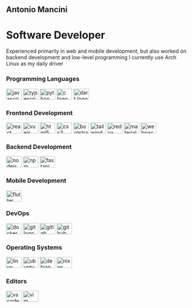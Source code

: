 ## Antonio Mancini

# Software Developer

Experienced primarily in web and mobile development, but also worked on backend development and low-level programming
I currently use Arch Linux as my daily driver

### Programming Languages

<div >
  <img src="https://cdn.jsdelivr.net/gh/devicons/devicon@latest/icons/javascript/javascript-original.svg" height="30" width="42" alt="javascript logo"  />
  <img src="https://cdn.jsdelivr.net/gh/devicons/devicon@latest/icons/typescript/typescript-original.svg" height="30" width="42" alt="typescript logo"  />
  <img src="https://cdn.jsdelivr.net/gh/devicons/devicon@latest/icons/python/python-original.svg" height="30" width="42" alt="python logo"  />
  <img src="https://cdn.jsdelivr.net/gh/devicons/devicon@latest/icons/c/c-original.svg" height="30" width="42" alt="c logo"  />
  <img src="https://cdn.jsdelivr.net/gh/devicons/devicon@latest/icons/dart/dart-original.svg" height="30" width="42" alt="dart logo"  />
</div>

### Frontend Development

<div >
  <img src="https://cdn.jsdelivr.net/gh/devicons/devicon@latest/icons/react/react-original.svg" height="30" width="42" alt="react logo"  />
  <img src="https://cdn.jsdelivr.net/gh/devicons/devicon@latest/icons/vuejs/vuejs-original.svg" height="30" width="42" alt="vuejs logo"  />
  <img src="https://cdn.jsdelivr.net/gh/devicons/devicon@latest/icons/html5/html5-original.svg" height="30" width="42" alt="html5 logo"  />
  <img src="https://cdn.jsdelivr.net/gh/devicons/devicon@latest/icons/css3/css3-original.svg" height="30" width="42" alt="css3 logo"  />
  <img src="https://cdn.jsdelivr.net/gh/devicons/devicon@latest/icons/bootstrap/bootstrap-original.svg" height="30" width="42" alt="bootstrap logo"  />
  <img src="https://cdn.jsdelivr.net/gh/devicons/devicon@latest/icons/tailwindcss/tailwindcss-original-wordmark.svg" height="30" width="42" alt="tailwindcss logo"  />
  <img src="https://cdn.jsdelivr.net/gh/devicons/devicon@latest/icons/redux/redux-original.svg" height="30" width="42" alt="redux logo"  />
  <img src="https://cdn.jsdelivr.net/gh/devicons/devicon@latest/icons/materialui/materialui-original.svg" height="30" width="42" alt="materialui logo"  />
  <img src="https://cdn.jsdelivr.net/gh/devicons/devicon@latest/icons/webpack/webpack-original.svg" height="30" width="42" alt="webpack logo"  />
  
  
</div>

### Backend Development

<div >
  <img src="https://cdn.jsdelivr.net/gh/devicons/devicon@latest/icons/nodejs/nodejs-original.svg" height="30" width="42" alt="nodejs logo"  />
  <img src="https://cdn.jsdelivr.net/gh/devicons/devicon@latest/icons/npm/npm-original-wordmark.svg" height="30" width="42" alt="npm logo"  />
  <img src="https://cdn.jsdelivr.net/gh/devicons/devicon@latest/icons/fastapi/fastapi-original.svg" height="30" width="42" alt="fastapi logo"  />
</div>

### Mobile Development

<div >
  <img src="https://cdn.jsdelivr.net/gh/devicons/devicon@latest/icons/flutter/flutter-original.svg" height="30" width="42" alt="flutter logo"  />
</div>

### DevOps

<div >
  <img src="https://cdn.jsdelivr.net/gh/devicons/devicon@latest/icons/docker/docker-original.svg" height="30" width="42" alt="docker logo"  />
  <img src="https://cdn.jsdelivr.net/gh/devicons/devicon@latest/icons/git/git-original.svg" height="30" width="42" alt="git logo"  />
  <img src="https://cdn.jsdelivr.net/gh/devicons/devicon@latest/icons/gitlab/gitlab-original.svg" height="30" width="42" alt="gitlab logo"  />
  <img src="https://cdn.jsdelivr.net/gh/devicons/devicon@latest/icons/github/github-original.svg" height="30" width="42" alt="github logo"  />
</div>

### Operating Systems

<div >
  <img src="https://cdn.jsdelivr.net/gh/devicons/devicon@latest/icons/linux/linux-original.svg" height="30" width="42" alt="linux logo"  />
  <img src="https://cdn.jsdelivr.net/gh/devicons/devicon@latest/icons/ubuntu/ubuntu-plain.svg" height="30" width="42" alt="ubuntu logo"  />
  <img src="https://cdn.jsdelivr.net/gh/devicons/devicon@latest/icons/debian/debian-original.svg" height="30" width="42" alt="debian logo"  />
  <img src="https://cdn.jsdelivr.net/gh/devicons/devicon@latest/icons/nixos/nixos-original.svg" height="30" width="42" alt="nixos logo"  />
</div>

### Editors

<div >
  <img src="https://cdn.jsdelivr.net/gh/devicons/devicon@latest/icons/vscode/vscode-original.svg" height="30" width="42" alt="vscode logo"  />
  <img src="https://cdn.jsdelivr.net/gh/devicons/devicon@latest/icons/vim/vim-original.svg" height="30" width="42" alt="vim logo"  />
</div>
